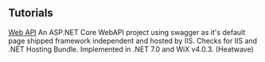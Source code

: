 ## Tutorials

[Web API](https://github.com/iswix-llc/iswix-tutorials/tree/master/WiX-v4-HeatWave/web-api) An ASP.NET Core WebAPI project using swagger as it's default page shipped framework independent and hosted by IIS. Checks for IIS and .NET Hosting Bundle.  Implemented in .NET 7.0 and WiX v4.0.3. (Heatwave)
